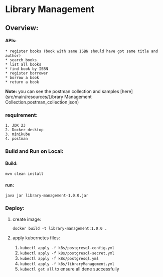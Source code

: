 # **Library Management**

## Overview:

####    APIs:
    * register books (book with same ISBN should have got same title and author)
    * search books
    * list all books
    * find book by ISBN
    * register borrower
    * borrow a book
    * return a book
**Note:** you can see the postman collection and samples [here](src/main/resources/Library Management Collection.postman_collection.json)

### **requirement:**
    1. JDK 23
    2. Docker desktop
    3. minikube
    4. postman
### Build and Run on Local:

#### Build:

`mvn clean install`

#### run:

`java jar library-management-1.0.0.jar`

### Deploy:
1. create image:

    `docker build -t library-management:1.0.0 .`

2. apply kubernetes files:

   1. `kubectl apply -f k8s/postgresql-config.yml`
   2. `kubectl apply -f k8s/postgresql-secret.yml`
   3. `kubectl apply -f k8s/postgresql.yml `
   4. `kubectl apply -f k8s/libraryManagement.yml`
   5. `kubectl get all` to ensure all dene successfully